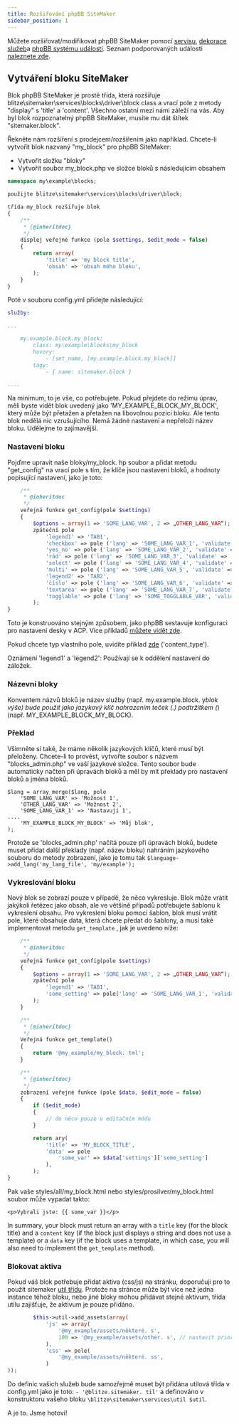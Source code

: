 ```yaml
---
title: Rozšiřování phpBB SiteMaker
sidebar_position: 1
---
```


Můžete rozšiřovat/modifikovat phpBB SiteMaker pomocí [servisu](https://area51.phpbb.com/docs/dev/3.2.x/extensions/tutorial_advanced.html#using-service-replacement), [dekorace služeb](https://area51.phpbb.com/docs/dev/3.2.x/extensions/tutorial_advanced.html#using-service-decoration)a [phpBB systému událostí](https://area51.phpbb.com/docs/dev/3.2.x/extensions/tutorial_events.html). Seznam podporovaných událostí [naleznete zde](./events.md).

## Vytváření bloku SiteMaker

Blok phpBB SiteMaker je prostě třída, která rozšiřuje blitze\sitemaker\services\blocks\driver\block class a vrací pole z metody "display" s 'title' a 'content'. Všechno ostatní mezi námi záleží na vás. Aby byl blok rozpoznatelný phpBB SiteMaker, musíte mu dát štítek "sitemaker.block".

Řekněte nám rozšíření s prodejcem/rozšířením jako například. Chcete-li vytvořit blok nazvaný "my_block" pro phpBB SiteMaker:

-   Vytvořit složku "bloky"
-   Vytvořit soubor my_block.php ve složce bloků s následujícím obsahem

```php
namespace my\example\blocks;

použijte blitze\sitemaker\services\blocks\driver\block;

třída my_block rozšiřuje blok
{
    /**
     * {@inheritdoc}
     */
    displej veřejné funkce (pole $settings, $edit_mode = false)
    {
        return array(
            'title' => 'my block title',
            'obsah' => 'obsah mého bloku',
        );
    }
}
```

Poté v souboru config.yml přidejte následující:

```yml
služby:

...

    my.example.block.my_block:
        class: my\example\blocks\my_block
        hovory:
            - [set_name, [my.example.block.my_block]]
        tagy:
            - { name: sitemaker.block }

....

```

Na minimum, to je vše, co potřebujete. Pokud přejdete do režimu úprav, měli byste vidět blok uvedený jako 'MY_EXAMPLE_BLOCK_MY_BLOCK', který může být přetažen a přetažen na libovolnou pozici bloku. Ale tento blok nedělá nic vzrušujícího. Nemá žádné nastavení a nepřeloží název bloku. Udělejme to zajímavější.

### Nastavení bloku

Pojďme upravit naše bloky/my_block. hp soubor a přidat metodu "get_config" na vrací pole s tím, že klíče jsou nastavení bloků, a hodnoty popisující nastavení, jako je toto:

```php
    /**
     * @inheritdoc
     */
    veřejná funkce get_config(pole $settings)
    {
        $options = array(1 => 'SOME_LANG_VAR', 2 => „OTHER_LANG_VAR“);
        zpáteční pole
            'legend1' => 'TAB1',
            'checkbox' => pole ('lang' => 'SOME_LANG_VAR_1', 'validate' => 'string', 'type' => 'checkbox', 'options' => $options„výchozí“ => pole(), „vysvětlit“ => false),
            'yes_no' => pole ('lang' => 'SOME_LANG_VAR_2', 'validate' => 'bool', 'type' => 'radio:yes_no', 'explain' => false, 'default' => false),
            'rád' => pole ('lang' => 'SOME_LANG_VAR_3', 'validate' => 'bool', 'type' => 'radio', 'options' => $options, 'vysvětlit' => false, 'default' => 'topic'),
            'select' => pole ('lang' => 'SOME_LANG_VAR_4', 'validate' => 'string', 'type' => 'select', 'options' => $options, 'default' => '', „vysvětlit“ => nepravda),
            'multi' => pole ('lang' => 'SOME_LANG_VAR_5', 'validate' => 'string', 'type' => 'multi_select', 'možnosti' => $options, 'default' => pole(), 'vysvětlit' => false),
            'legend2' => 'TAB2',
            'číslo' => pole ('lang' => 'SOME_LANG_VAR_6', 'validate' => 'int:0:20', 'type' => 'number:0:20', 'maxlength' => 2, 'explain' => false; „výchozí“ => 5),
            'textarea' => pole ('lang' => 'SOME_LANG_VAR_7', 'validate' => 'string', 'type' => 'textarea:3:40', 'maxlength' => 2, 'explain' => true, 'výchozí' => ''),
            'togglable' => pole ('lang' => 'SOME_TOGGLABLE_VAR', 'validate' => 'string', 'type' => 'select:1:0:toggle_key', 'options' => $options'výchozí' => '', 'append' => '<div id="toggle_key-1">Zobrazit pouze když je zvolena možnost 1</div>'),
        );
}
```

Toto je konstruováno stejným způsobem, jako phpBB sestavuje konfiguraci pro nastavení desky v ACP. Více příkladů [můžete vidět zde](https://github.com/phpbb/phpbb/blob/master/phpBB/includes/acp/acp_board.php).

Pokud chcete typ vlastního pole, uvidíte příklad [zde](https://github.com/blitze/phpBB-ext-sitemaker_content/blob/develop/blocks/recent.php) ('content_type').

Oznámení 'legend1' a 'legend2': Používají se k oddělení nastavení do záložek.

### Názevní bloky

Konventem názvů bloků je název služby (např. my.example.block. y*blok výše) bude použit jako jazykový klíč nahrazením teček (.) podtržítkem (*) (např. MY_EXAMPLE_BLOCK_MY_BLOCK).

### Překlad

Všimněte si také, že máme několik jazykových klíčů, které musí být přeloženy. Chcete-li to provést, vytvořte soubor s názvem "blocks_admin.php" ve vaší jazykové složce. Tento soubor bude automaticky načten při úpravách bloků a měl by mít překlady pro nastavení bloků a jména bloků.

```
$lang = array_merge($lang, pole
    'SOME_LANG_VAR' => 'Možnost 1',
    'OTHER_LANG_VAR' => 'Možnost 2',
    'SOME_LANG_VAR_1' => 'Nastavuji 1',
....
    'MY_EXAMPLE_BLOCK_MY_BLOCK' => 'Můj blok',
);
```

Protože se 'blocks_admin.php' načítá pouze při úpravách bloků, budete muset přidat další překlady (např. název bloku) nahráním jazykového souboru do metody zobrazení, jako je tomu tak `$language->add_lang('my_lang_file', 'my/example');`

### Vykreslování bloku

Nový blok se zobrazí pouze v případě, že něco vykresluje. Blok může vrátit jakýkoli řetězec jako obsah, ale ve většině případů potřebujete šablonu k vykreslení obsahu. Pro vykreslení bloku pomocí šablon, blok musí vrátit pole, které obsahuje data, která chcete předat do šablony, a musí také implementovat metodu `get_template` , jak je uvedeno níže:

```php
    /**
     * @inheritdoc
     */
    veřejná funkce get_config(pole $settings)
    {
        $options = array(1 => 'SOME_LANG_VAR', 2 => „OTHER_LANG_VAR“);
        zpáteční pole
            'legend1' => 'TAB1',
            'some_setting' => pole('lang' => 'SOME_LANG_VAR_1', 'validate' => 'string', 'type' => 'checkbox', 'options' => $options„výchozí“ => pole(), „vysvětlit“ => false),
        );
    }

    /**
     * {@inheritdoc}
     */
    Veřejná funkce get_template()
    {
        return '@my_example/my_block. tml';
    }

    /**
     * {@inheritdoc}
     */
    zobrazení veřejné funkce (pole $data, $edit_mode = false)
    {
        if ($edit_mode)
        {
            // do něco pouze v editačním módu
        }

        return ary(
            'title' => 'MY_BLOCK_TITLE',
            'data' => pole
                'some_var' => $data['settings']['some_setting']
            ),
        );
}
```

Pak vaše styles/all/my_block.html nebo styles/prosilver/my_block.html soubor může vypadat takto:

```
<p>Vybrali jste: {{ some_var }}</p>
```

In summary, your block must return an array with a `title` key (for the block title) and a `content` key (if the block just displays a string and does not use a template) or a `data` key (if the block uses a template, in which case, you will also need to implement the `get_template` method).

### Blokovat aktiva

Pokud váš blok potřebuje přidat aktiva (css/js) na stránku, doporučuji pro to použít sitemaker [util třídu](https://github.com/blitze/phpBB-ext-sitemaker/blob/develop/services/util.php). Protože na stránce může být více než jedna instance téhož bloku, nebo jiné bloky mohou přidávat stejné aktivum, třída utilu zajišťuje, že aktivum je pouze přidáno.

```php
        $this->util->add_assets(array(
            'js' => array(
                '@my_example/assets/některé. s',
                100 => '@my_example/assets/other. s', // nastavit prioritu
            ),
            'css' => pole(
                '@my_example/assets/některé. ss',
            )
));
```

Do definic vašich služeb bude samozřejmě muset být přidána utilová třída v config.yml jako je toto: `- '@blitze.sitemaker. til'` a definováno v konstruktoru vašeho bloku `\blitze\sitemaker\services\util $util`.

A je to. Jsme hotovi!
